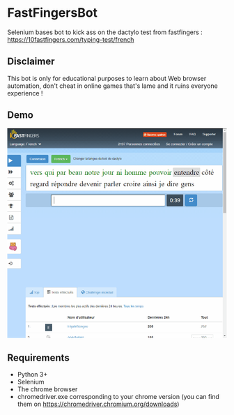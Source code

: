 # FastFingersBot
Selenium bases bot to kick ass on the dactylo test from fastfingers : https://10fastfingers.com/typing-test/french

## Disclaimer 

This bot is only for educational purposes to learn about Web browser automation, don't cheat in online games that's lame and it ruins everyone experience !

## Demo

![Alt demo](https://github.com/Amaurytiss/FastFingersBot/blob/main/images/fingerbot.gif)


## Requirements

- Python 3+
- Selenium
- The chrome browser
- chromedriver.exe corresponding to your chrome version (you can find them on https://chromedriver.chromium.org/downloads)
